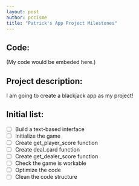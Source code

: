 ```yaml
---
layout: post
author: pccisme
title: "Patrick's App Project Milestones"
---
```


## Code:
(My code would be embeded here.)

## Project description:
I am going to create a blackjack app as my project!

## Initial list:
- [ ] Build a text-based interface
- [ ] Initialize the game
- [ ] Create get_player_score function
- [ ] Create deal_card function
- [ ] Create get_dealer_score function
- [ ] Check the game is workable
- [ ] Optimize the code
- [ ] Clean the code structure
